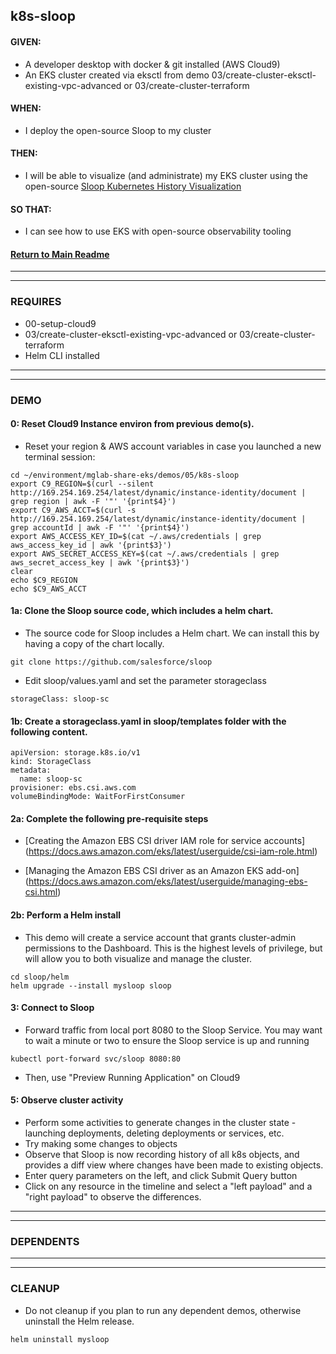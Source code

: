 ## k8s-sloop

#### GIVEN:
  - A developer desktop with docker & git installed (AWS Cloud9)
  - An EKS cluster created via eksctl from demo 03/create-cluster-eksctl-existing-vpc-advanced or 03/create-cluster-terraform

#### WHEN:
  - I deploy the open-source Sloop to my cluster 

#### THEN:
  - I will be able to visualize (and administrate) my EKS cluster using the open-source [Sloop Kubernetes History Visualization](https://github.com/salesforce/sloop)

#### SO THAT:
  - I can see how to use EKS with open-source observability tooling

#### [Return to Main Readme](https://github.com/bwer432/mglab-share-eks#demos)

---------------------------------------------------------------
---------------------------------------------------------------
### REQUIRES
- 00-setup-cloud9
- 03/create-cluster-eksctl-existing-vpc-advanced or 03/create-cluster-terraform
- Helm CLI installed

---------------------------------------------------------------
---------------------------------------------------------------
### DEMO

#### 0: Reset Cloud9 Instance environ from previous demo(s).
- Reset your region & AWS account variables in case you launched a new terminal session:
```
cd ~/environment/mglab-share-eks/demos/05/k8s-sloop
export C9_REGION=$(curl --silent http://169.254.169.254/latest/dynamic/instance-identity/document |  grep region | awk -F '"' '{print$4}')
export C9_AWS_ACCT=$(curl -s http://169.254.169.254/latest/dynamic/instance-identity/document | grep accountId | awk -F '"' '{print$4}')
export AWS_ACCESS_KEY_ID=$(cat ~/.aws/credentials | grep aws_access_key_id | awk '{print$3}')
export AWS_SECRET_ACCESS_KEY=$(cat ~/.aws/credentials | grep aws_secret_access_key | awk '{print$3}')
clear
echo $C9_REGION
echo $C9_AWS_ACCT
```

#### 1a: Clone the Sloop source code, which includes a helm chart.
- The source code for Sloop includes a Helm chart. We can install this by having a copy of the chart locally.
```
git clone https://github.com/salesforce/sloop
```
- Edit sloop/values.yaml and set the parameter storageclass
```
storageClass: sloop-sc
```
#### 1b: Create a storageclass.yaml in sloop/templates folder with the following content.
```
apiVersion: storage.k8s.io/v1
kind: StorageClass
metadata:
  name: sloop-sc
provisioner: ebs.csi.aws.com
volumeBindingMode: WaitForFirstConsumer
```

#### 2a: Complete the following pre-requisite steps 

- [Creating the Amazon EBS CSI driver IAM role for service accounts] (https://docs.aws.amazon.com/eks/latest/userguide/csi-iam-role.html)

- [Managing the Amazon EBS CSI driver as an Amazon EKS add-on] (https://docs.aws.amazon.com/eks/latest/userguide/managing-ebs-csi.html)

#### 2b: Perform a Helm install
- This demo will create a service account that grants cluster-admin permissions to the Dashboard.  This is the highest levels of privilege, but will allow you to both visualize and manage the cluster.
```
cd sloop/helm
helm upgrade --install mysloop sloop
```

#### 3: Connect to Sloop
- Forward traffic from local port 8080 to the Sloop Service.  You may want to wait a minute or two to ensure the Sloop service is up and running
```
kubectl port-forward svc/sloop 8080:80
```
- Then, use "Preview Running Application" on Cloud9



#### 5: Observe cluster activity
- Perform some activities to generate changes in the cluster state - launching deployments, deleting deployments or services, etc.
- Try making some changes to objects
- Observe that Sloop is now recording history of all k8s objects, and provides a diff view where changes have been made to existing objects.
- Enter query parameters on the left, and click Submit Query button
- Click on any resource in the timeline and select a "left payload" and a "right payload" to observe the differences.


---------------------------------------------------------------
---------------------------------------------------------------
### DEPENDENTS

---------------------------------------------------------------
---------------------------------------------------------------
### CLEANUP
- Do not cleanup if you plan to run any dependent demos, otherwise uninstall the Helm release.
```
helm uninstall mysloop
```
